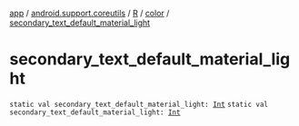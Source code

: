 [app](../../../index.md) / [android.support.coreutils](../../index.md) / [R](../index.md) / [color](index.md) / [secondary_text_default_material_light](.)

# secondary_text_default_material_light

`static val secondary_text_default_material_light: `[`Int`](https://kotlinlang.org/api/latest/jvm/stdlib/kotlin/-int/index.html)
`static val secondary_text_default_material_light: `[`Int`](https://kotlinlang.org/api/latest/jvm/stdlib/kotlin/-int/index.html)